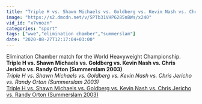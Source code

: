 ```yaml
---
title: "Triple H vs. Shawn Michaels vs. Goldberg vs. Kevin Nash vs. Chris Jericho vs. Randy Orton (Summerslam 2003)"
image: "https://s2.dmcdn.net/v/SPTb31VHP6285nBWs/x240"
vid_id: "x7vnozn"
categories: "sport"
tags: ["wwe","elimination chamber","summerslam"]
date: "2020-08-27T12:17:04+03:00"
---
```

Elimination Chamber match for the World Heavyweight Championship.<br><b>Triple H vs. Shawn Michaels vs. Goldberg vs. Kevin Nash vs. Chris Jericho vs. Randy Orton (Summerslam 2003)</b><br> <i>Triple H vs. Shawn Michaels vs. Goldberg vs. Kevin Nash vs. Chris Jericho vs. Randy Orton (Summerslam 2003)</i><br> <u>Triple H vs. Shawn Michaels vs. Goldberg vs. Kevin Nash vs. Chris Jericho vs. Randy Orton (Summerslam 2003)</u>
